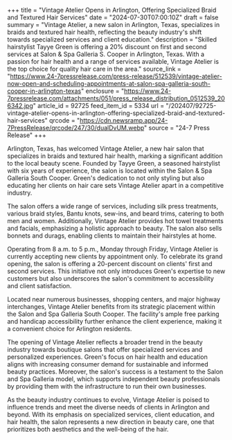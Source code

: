 +++
title = "Vintage Atelier Opens in Arlington, Offering Specialized Braid and Textured Hair Services"
date = "2024-07-30T07:00:10Z"
draft = false
summary = "Vintage Atelier, a new salon in Arlington, Texas, specializes in braids and textured hair health, reflecting the beauty industry's shift towards specialized services and client education."
description = "Skilled hairstylist Tayye Green is offering a 20% discount on first and second services at Salon & Spa Galleria S. Cooper in Arlington, Texas. With a passion for hair health and a range of services available, Vintage Atelier is the top choice for quality hair care in the area."
source_link = "https://www.24-7pressrelease.com/press-release/512539/vintage-atelier-now-open-and-scheduling-appointments-at-salon-spa-galleria-south-cooper-in-arlington-texas"
enclosure = "https://www.24-7pressrelease.com/attachments/051/press_release_distribution_0512539_206342.jpg"
article_id = 92725
feed_item_id = 5334
url = "/202407/92725-vintage-atelier-opens-in-arlington-offering-specialized-braid-and-textured-hair-services"
qrcode = "https://cdn.newsramp.app/24-7PressRelease/qrcode/247/30/dualDvUM.webp"
source = "24-7 Press Release"
+++

<p>Arlington, Texas, has welcomed Vintage Atelier, a new hair salon that specializes in braids and textured hair health, marking a significant addition to the local beauty scene. Founded by Tayye Green, a seasoned hairstylist with six years of experience, the salon is located within the Salon & Spa Galleria South Cooper. Green's dedication to not only styling but also educating her clients on hair care sets Vintage Atelier apart in a competitive industry.</p><p>The salon offers a wide range of services, including silk press treatments, various braid styles, Bantu knots, sew-ins, and beard trims, catering to both men and women. Additionally, Vintage Atelier provides hot towel treatments and facials, emphasizing a holistic approach to beauty. The salon also sells bonnets and durags, enabling clients to maintain their hairstyles at home.</p><p>Operating from 8 a.m. to 5 p.m., Monday through Friday, Vintage Atelier is currently accepting new clients by appointment only. To celebrate its grand opening, the salon is offering a 20-percent discount on clients' first and second services. This initiative not only introduces Green's expertise to new customers but also underscores the salon's commitment to accessibility and client satisfaction.</p><p>Located near numerous businesses, shopping centers, and major highway interchanges, Vintage Atelier benefits from its strategic placement within the Salon and Spa Galleria South Cooper. The facility's ample free parking and handicap accessibility further enhance the client experience, making it a convenient choice for Arlington residents.</p><p>The opening of Vintage Atelier reflects a broader trend in the beauty industry towards boutique salons that offer specialized services and personalized experiences. Green's focus on hair health and education aligns with increasing consumer demand for sustainable and informed beauty practices. Moreover, the salon's success is a testament to the Salon and Spa Galleria model, which supports independent beauty professionals by providing them with the infrastructure to run their own businesses.</p><p>As the beauty industry continues to evolve, Vintage Atelier is poised to influence trends and meet the diverse needs of clients in Arlington and beyond. With its emphasis on specialized services, client education, and hair health, the salon represents a new direction in beauty care, one that prioritizes both aesthetics and the well-being of the hair.</p>